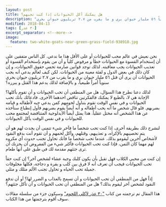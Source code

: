 ```yaml
---
layout: post
title: هل يمكنك أكل الحيوانات إذا كنت تحبهم؟
description: "في عالم يدعي بأنه محب للحيوانات، يقتل سنوياً ٥٦ مليار حيوان بري و ما يقرب من ٢.٧ تريليون حيوان بحري."
modified: 2018-04-13
tags: [٣٠ عذر]
excerpt_separator: <!--more-->
image:
  feature: two-white-goats-near-green-grass-field-938910.jpg
---
```


نحن نعيش في عالم محب للحيوانات أو على الأقل هذا ما ندعي. كل الناس متفقين على أن إستخدام القسوة مع الحيوانات خطأ و مرفوض كلياً و أن من يقوم بإستخدام القسوة أو تعذيب الحيوانات يجب معاقبته. لذلك توجد قوانين صارمة تحمي حقوق الحيوانات، و إن كان ذلك في بعض الدول و لفئة معينة من الحيوانات. لكن كيف لعالم يدعي أنه يحب الحيوانات أن يرى أن قتل ٥٦ مليار حيوان بري و ما يقرب من ٢.٧ تريليون حيوان بحري سنوياً أمراً طبيعياً، و بالإضافة لذلك يدعم هذا القتل و يبرره؟

<!--more-->

لذلك دعنا نطرح هذا السؤال، هل من المنطقي أن تحب الحيوانات و أن تقوم بأكلها؟ الإجابة هي لا، بالطبع لا يمكنك فالفكرتين تناقض احدهما الأخرى. فادعائك بأنك تحب الحيوانات و في نفس الوقت تقوم بتناول لحومهم كمن يدعي حبه لأطفاله و قيامه بضربهم. فلو قال شخص ما أنه يحب أطفاله و أنه أيضاً يقوم بضربهم فأول إنطباع سنأخذه عن هذا الشخص أنه مختل عقلياً. هذا يمثل أيضاً الأيدلوجية المتناقضة لمجتمع محب للحيوانات و في نفس الوقت يأكل الحيوانات.

لنشرح ذلك بطريقة أخرى، إذا كنت تحب شخصاً ما فآخر شيء تتمنى أن يحدث لهم هو أن يتم تخصيبهم بالإكراه، و تعذيبهم، وقتلهم، وأكل لحمهم و أن تقوم أنت بدفع النقود لأشخاص آخرين ليقومو بذلك. عندما تحب شخصاً ما فأنك تحاول تجنب حدوث أي مكروه لهم مهما كان الثمن، فإذا كنت تحب الحيوانات فأكثر شيء من المفروض أن يحزنك أن ترى جثثهم مقدمة لك في طبق على أنها طعام.

إن كنت من محبي الكلاب فهل تقبل بأن يكون كلبك وجبة عشاء لشخص آخر؟ إن كنت حقاً تحب الحيوانات فيجب أن تعرف أنه لا فرق بين كلب و بقرة و دجاجة، فكلها مخلوقات جميلة تحب الحياه و تحاول تجنب الألم مثلك و مثلي.

إذاً فهل من المنطقي أن تحب الحيوانات و أن تسمح بالعذاب و الضرر لها؟ أو أن تدفع النقود لشخص آخر ليقوم بذلك؟ هل من المنطقي أن تحب الحيوانات و أن تأكل جثثهم؟

هذا المقال تم ترجمته من كتاب <a href="https://www.earthlinged.com/ebook/">"٣٠ عذر لآكلي اللحوم"</a> وسيكون جزء من سلسلة مقالات سوف أقوم بترجمتها من هذا الكتاب.
